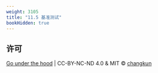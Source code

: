 ```yaml
---
weight: 3105
title: "11.5 基准测试"
bookHidden: true
---
```


## 许可

[Go under the hood](https://github.com/golang-design/under-the-hood) | CC-BY-NC-ND 4.0 & MIT &copy; [changkun](https://changkun.de)
